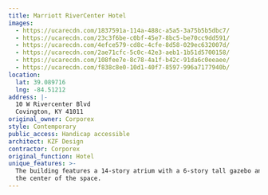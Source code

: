 ```yaml
---
title: Marriott RiverCenter Hotel
images:
  - https://ucarecdn.com/1837591a-114a-488c-a5a5-3a75b5b5dbc7/
  - https://ucarecdn.com/23c3f6be-c0bf-45e7-8bc5-be70cc9dd591/
  - https://ucarecdn.com/4efce579-cd8c-4cfe-8d58-029ec632007d/
  - https://ucarecdn.com/2ae71cfc-5c0c-42e3-aeb1-1b51d5700158/
  - https://ucarecdn.com/108fee7e-8c78-4a1f-b42c-91da6c0eeaee/
  - https://ucarecdn.com/f838c8e0-10d1-40f7-8597-996a7177940b/
location:
  lat: 39.089716
  lng: -84.51212
address: |-
  10 W Rivercenter Blvd
  Covington, KY 41011
original_owner: Corporex
style: Contemporary
public_access: Handicap accessible
architect: KZF Design
contractor: Corporex
original_function: Hotel
unique_features: >-
  The building features a 14-story atrium with a 6-story tall gazebo anchoring
  the center of the space.
---
```

